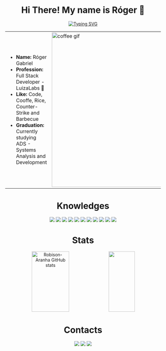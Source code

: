<h1 align="center"> Hi There! My name is Róger 🍚 </h1>

<p align="center">
  <a href="https://git.io/typing-svg">
    <img src="https://readme-typing-svg.herokuapp.com/?color=F55BF2&size=30&center=true&vCenter=true&width=1000&lines=I+Like+To+Code+👨‍💻;And+Cooffe+:%29" alt="Typing SVG" />
  </a>
</p>

<table align="center">
  <tr>
    <td>
      <ul>
        <li><b>Name:</b> Róger Gabriel</li>
        <li><b>Profession:</b> Full Stack Developer - LuizaLabs 🏢 </li>
        <li><b>Like:</b> Code, Cooffe, Rice, Counter-Strike and Barbecue</li>
        <li><b>Graduation:</b> Currently studying ADS 
        - Systems Analysis and Development </li>
      </ul>
    </td>
    <td>
      <img src="https://tenor.com/pt-PT/view/coffee-overflow-spill-drink-kobuyasu-gif-16826930.gif" width="500" alt="coffee gif" />
    </td>
  </tr>
</table>

<h1 align="center" >  Knowledges </h1>
<div align="center">
  
  <img src="https://img.shields.io/badge/html5%20-%23E34F26.svg?&style=for-the-badge&logo=html5&logoColor=white"/>
  <img src="https://img.shields.io/badge/javascript%20-%23323330.svg?&style=for-the-badge&logo=javascript&logoColor=%23F7DF1E"/>
  <img src="https://img.shields.io/badge/typescript%20-%23323330.svg?&style=for-the-badge&logo=typescript&logoColor=%2f68ec"/>
  <img src="https://img.shields.io/badge/java%20-%23323330.svg?&style=for-the-badge&logo=openjdk"/>
  <img src="https://img.shields.io/badge/python%20-%23323330.svg?&style=for-the-badge&logo=python"/>
  <img src="https://img.shields.io/badge/react%20-%23323330.svg?&style=for-the-badge&logo=react"/>
  <img src="https://img.shields.io/badge/threejs%20-%23323330.svg?&style=for-the-badge&logo=threedotjs"/>
  <img src="https://img.shields.io/badge/springBoot%20-%23323330.svg?&style=for-the-badge&logo=springboot"/>
  <img src="https://img.shields.io/badge/postgresql%20-%23323330.svg?&style=for-the-badge&logo=postgresql"/>
  <img src="https://img.shields.io/badge/git%20-%23F05033.svg?&style=for-the-badge&logo=git&logoColor=white"/>
  <img src="https://img.shields.io/badge/linux%20-%23323330.svg?&style=for-the-badge&logo=linux"/>
</div>
<h1 align="center"> Stats </h1>
<div align="center">  
  <img width="49%" height="195px" src="https://github-readme-stats.vercel.app/api?username=Robison-Aranha&show_icons=true&count_private=true&hide_border=true&title_color=f8f408&icon_color=ff0101&text_color=c9d1d9&bg_color=000000" alt="Robison-Aranha GitHub stats" /> 
  <img width="41%" height="195px" src="https://github-readme-stats.vercel.app/api/top-langs/?username=Robison-Aranha&layout=compact&hide_border=true&title_color=f8f408&text_color=c9d1d9&bg_color=000000" />
</div>
<h1 align="center" >  Contacts </h1>
<div align="center">
 <img src="https://img.shields.io/badge/rojooooooooooooooooooooooooooooo%20-%237289DA.svg?&style=for-the-badge&logo=discord&logoColor=white"/>
 <img src="https://img.shields.io/badge/rogergabriel201723@gmail.com%20-%23323330.svg?&style=for-the-badge&logo=gmail&logoColor=$da2c18"/>
 <a href="https://steamcommunity.com/profiles/76561198982561739/">
  <img src="https://img.shields.io/badge/Rice%20-%23323330.svg?&style=for-the-badge&logo=steam&logoColor=blue"/>
 </a>
</div>



